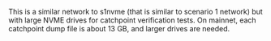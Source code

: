 This is a similar network to s1nvme (that is similar to scenario 1 network)
but with large NVME drives for catchpoint verification tests.
On mainnet, each catchpoint dump file is about 13 GB, and larger drives are needed.